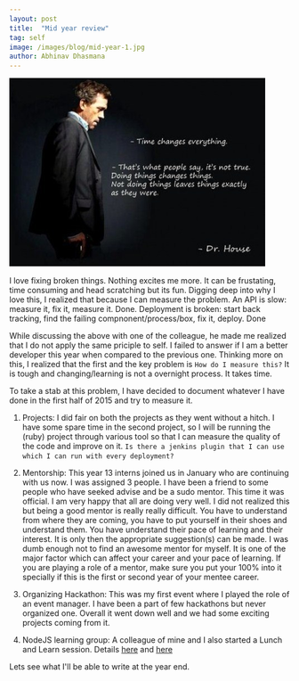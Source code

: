 ```yaml
---
layout: post
title:  "Mid year review"
tag: self
image: /images/blog/mid-year-1.jpg
author: Abhinav Dhasmana
---
```


![Time does not change anything](/images/blog/mid-year-1.jpg)

I love fixing broken things. Nothing excites me more. It can be frustating, time consuming and head scratching but its fun. Digging deep into why I love this, I realized that because I can measure the problem. An API is slow: measure it, fix it, measure it. Done. Deployment is broken: start back tracking, find the failing compnonent/process/box, fix it, deploy. Done

While discussing the above with one of the colleague, he made me realized that I do not apply the same priciple to self. I failed to answer if I am a better developer this year when compared to the previous one. Thinking more on this, I realized that the first and the key problem is `How do I measure this?` It is tough and changing/learning is not a overnight process. It takes time.

To take a stab at this problem, I have decided to document whatever I have done in the first half of 2015 and try to measure it.

1. Projects: I did fair on both the projects as they went without a hitch. I have some spare time in the second project, so I will be running the (ruby) project through various tool so that I can measure the quality of the code and improve on it. `Is there a jenkins plugin that I can use which I can run with every deployment?`

2. Mentorship: This year 13 interns joined us in January who are continuing with us now. I was assigned 3 people. I have been a friend to some people who have seeked advise and be a sudo mentor. This time it was official. I am very happy that all are doing very well. I did not realized this but being a good mentor is really really difficult. You have to understand from where they are coming, you have to put yourself in their shoes and understand them. You have understand their pace of learning and their interest. It is only then the appropriate suggestion(s) can be made. I was dumb enough not to find an awesome mentor for myself. It is one of the major factor which can affect your career and your pace of learning. If you are playing a role of a mentor, make sure you put your 100% into it specially if this is the first or second year of your mentee career.

3. Organizing Hackathon: This was my first event where I played the role of an event manager. I have been a part of few hackathons but never organized one. Overall it went down well and we had some exciting projects coming from it.

4. NodeJS learning group: A colleague of mine and I also started a Lunch and Learn session. Details [here][nodejs-blog] and [here][github-nodejs]

[nodejs-blog]: http://abhinavdhasmana.in/nodejs/2015/06/18/Intro-to-nodejs.html
[github-nodejs]: https://github.com/abhinavdhasmana/learnyounode

Lets see what I'll be able to write at the year end.

